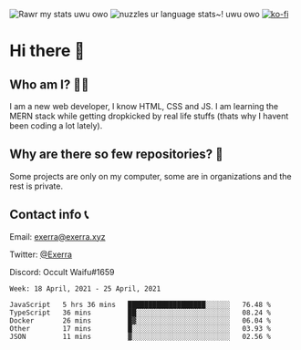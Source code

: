![Rawr my stats uwu owo](https://github-readme-stats.vercel.app/api?username=Exerra&show_icons=true&theme=buefy)
![nuzzles ur language stats~! uwu owo](https://github-readme-stats.vercel.app/api/top-langs/?username=Exerra&layout=compact)
[![ko-fi](https://www.ko-fi.com/img/githubbutton_sm.svg)](https://ko-fi.com/X8X130H96)
# Hi there 👋
## Who am I? 🙋‍♀️
I am a new web developer, I know HTML, CSS and JS. I am learning the MERN stack while getting dropkicked by real life stuffs (thats why I havent been coding a lot lately).
## Why are there so few repositories? 🤔
Some projects are only on my computer, some are in organizations and the rest is private.
## Contact info 📞
Email: [exerra@exerra.xyz](mailto:exerra@exerra.xyz)

Twitter: [@Exerra](https://twitter.com/exerra)

Discord: Occult Waifu#1659

<!--START_SECTION:waka-->
```text
Week: 18 April, 2021 - 25 April, 2021

JavaScript   5 hrs 36 mins   ███████████████████░░░░░░   76.48 % 
TypeScript   36 mins         ██░░░░░░░░░░░░░░░░░░░░░░░   08.24 % 
Docker       26 mins         █▓░░░░░░░░░░░░░░░░░░░░░░░   06.04 % 
Other        17 mins         █░░░░░░░░░░░░░░░░░░░░░░░░   03.93 % 
JSON         11 mins         ▓░░░░░░░░░░░░░░░░░░░░░░░░   02.56 % 
```
<!--END_SECTION:waka-->

